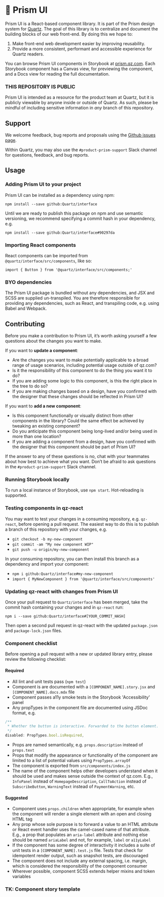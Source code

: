 # 🌈 Prism UI

Prism UI is a React-based component library. It is part of the Prism design system for [Quartz](https://qz.com/). The goal of this library is to centralize and document the building blocks of our web front-end. By doing this we hope to:

1. Make front-end web development easier by improving reusability.
2. Provide a more consistent, performant and accessible experience for Quartz readers.

You can browse Prism UI components in Storybook at [prism.qz.com](https://prism.qz.com). Each Storybook component has a Canvas view, for previewing the component, and a Docs view for reading the full documentation.

### THIS REPOSITORY IS PUBLIC

Prism UI is intended as a resource for the product team at Quartz, but it is publicly viewable by anyone inside or outside of Quartz. As such, please be mindful of including sensitive information in _any_ branch of this repository.

## Support

We welcome feedback, bug reports and proposals using the [Github issues page](https://github.com/Quartz/interface/issues).

Within Quartz, you may also use the `#product-prism-support` Slack channel for questions, feedback, and bug reports.

## Usage

### Adding Prism UI to your project

Prism UI can be installed as a dependency using npm:

`npm install --save github:Quartz/interface`

Until we are ready to publish this package on npm and use semantic versioning, we recommend specifying a commit hash in your dependency, e.g.

`npm install --save github:Quartz/interface#90297da`

### Importing React components

React components can be imported from `@quartz/interface/src/components`, like so:

`import { Button } from '@quartz/interface/src/components;'`

### BYO dependencies

The Prism UI package is bundled without any dependencies, and JSX and SCSS are supplied un-transpiled. You are therefore responsible for providing any dependencies, such as React, and transpiling code, e.g. using Babel and Webpack.

## Contributing
Before you make a contribution to Prism UI, it’s worth asking yourself a few questions about the changes you want to make.

If you want to **update a component**:

* Are the changes you want to make potentially applicable to a broad range of usage scenarios, including potential usage outside of qz.com?
* Is it the responsibility of this component to do the thing you want it to do?
* If you are adding some logic to this component, is this the right place in the tree to do so?
* If you are making changes based on a design, have you confirmed with the designer that these changes should be reflected in Prism UI?

If you want to **add a new component**:

* Is this component functionally or visually distinct from other components in the library? Could the same effect be achieved by tweaking an existing component?
* Do you anticipate this component being long-lived and/or being used in more than one location?
* If you are adding a component from a design, have you confirmed with the designer that this component should be part of Prism UI?

If the answer to any of these questions is no, chat with your teammates about how best to achieve what you want. Don’t be afraid to ask questions in the `#product-prism-support` Slack channel.

### Running Storybook locally

To run a local instance of Storybook, use `npm start`. Hot-reloading is supported.

### Testing components in qz-react

You may want to test your changes in a consuming repository, e.g. `qz-react`, before opening a pull request. The easiest way to do this is to publish a branch of this repository with your changes, e.g.

* `git checkout -b my-new-component`
* `git commit -am "My new component WIP"`
* `git push -u origin/my-new-component`

In your consuming repository, you can then install this branch as a dependency and import your component:

* `npm i github:Quartz/interface#my-new-component`
* `import { MyNewComponent } from '@quartz/interface/src/components' `

### Updating qz-react with changes from Prism UI

Once your pull request to `Quartz/interface` has been merged, take the commit hash containing your changes and in `qz-react` run:

`npm i --save github:Quartz/interface#[YOUR_COMMIT_HASH]`

Then open a second pull request in qz-react with the updated `package.json` and `package-lock.json` files.

### Component checklist

Before opening a pull request with a new or updated library entry, please review the following checklist:

#### Required

* All lint and unit tests pass (`npm test`)
* Component is are documented with a `[COMPONENT_NAME].story.jsx` and `[COMPONENT_NAME].docs.mdx` file
* Component passes a11y smoke tests in the Storybook 'Accessibility' panel
* Any propTypes in the component file are documented using JSDoc format, e.g.
```js
/**
 * Whether the button is interactive. Forwarded to the button element.
 */
disabled: PropTypes.bool.isRequired,
```
* Props are named semantically, e.g. `props.description` instead of `props.text`
* Props that modify the appearance or functionality of the component are limited to a list of potential values using `PropTypes.arrayOf`
* The component is exported from `src/components/index.js`
* The name of the component helps other developers understand when it should be used and makes sense outside the context of qz.com. E.g., `InfoPanel` instead of `HomepageDescription`, `CallToAction` instead of `SubscribeButton`, `WarningText` instead of `PaymentWarning`, etc.

#### Suggested

* Component uses `props.children` when appropriate, for example when the component will render a single element with an open and closing HTML tag
* Any prop whose sole purpose is to forward a value to an HTML attribute or React event handler uses the camel-cased name of that attribute. E.g., a prop that populates an `aria-label` attribute and nothing else should be named `ariaLabel` and not, for example, `label` or `a11yLabel`
* If the component has some degree of interactivity it includes a suite of unit tests in a `[COMPONENT_NAME].test.js` file. Tests that check for idempotent render output, such as snapshot tests, are discouraged
* The component does not include any external spacing, i.e. margin, which is considered the responsibility of the component consumer
* Wherever possible, component SCSS extends helper mixins and token variables

### TK: Component story template
